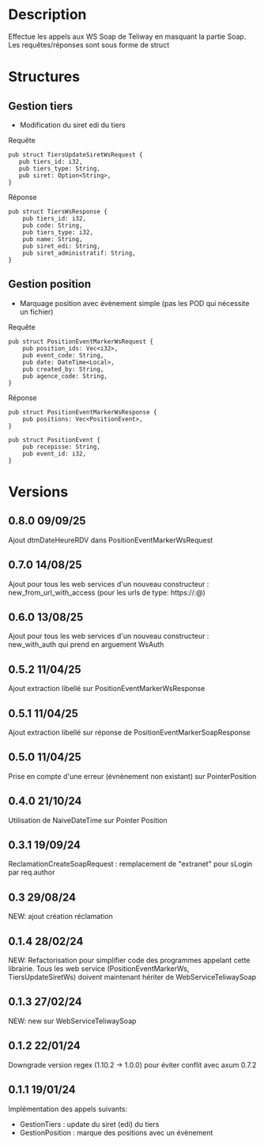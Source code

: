 # Description
Effectue les appels aux WS Soap de Teliway en masquant la partie Soap.
Les requêtes/réponses sont sous forme de struct

# Structures
## Gestion tiers
- Modification du siret edi du tiers

Requête
```
pub struct TiersUpdateSiretWsRequest {
   pub tiers_id: i32,
   pub tiers_type: String,
   pub siret: Option<String>,
}
```

Réponse
```
pub struct TiersWsResponse {
    pub tiers_id: i32,
    pub code: String,
    pub tiers_type: i32,
    pub name: String,
    pub siret_edi: String,
    pub siret_administratif: String,
}
```

## Gestion position
- Marquage position avec évènement simple (pas les POD qui nécessite un fichier)

Requête
```
pub struct PositionEventMarkerWsRequest {
    pub position_ids: Vec<i32>,
    pub event_code: String,
    pub date: DateTime<Local>,
    pub created_by: String,
    pub agence_code: String,
}
```

Réponse
```
pub struct PositionEventMarkerWsResponse {
    pub positions: Vec<PositionEvent>,
}

pub struct PositionEvent {
    pub recepisse: String,
    pub event_id: i32,
}
```

# Versions
## 0.8.0 09/09/25
Ajout dtmDateHeureRDV dans PositionEventMarkerWsRequest

## 0.7.0 14/08/25
Ajout pour tous les web services d'un nouveau constructeur : new_from_url_with_access (pour les urls de type: https://<user>:<password>@<host>)

## 0.6.0 13/08/25
Ajout pour tous les web services d'un nouveau constructeur : new_with_auth qui prend en arguement WsAuth

## 0.5.2 11/04/25
Ajout extraction libellé sur PositionEventMarkerWsResponse

## 0.5.1 11/04/25
Ajout extraction libellé sur réponse de PositionEventMarkerSoapResponse

## 0.5.0 11/04/25
Prise en compte d'une erreur (évnènement non existant) sur PointerPosition

## 0.4.0 21/10/24
Utilisation de NaiveDateTime sur Pointer Position

## 0.3.1 19/09/24
ReclamationCreateSoapRequest : remplacement de "extranet" pour sLogin par req.author

## 0.3 29/08/24
NEW: ajout création réclamation

## 0.1.4 28/02/24
NEW: Refactorisation pour simplifier code des programmes appelant cette librairie. Tous les web service (PositionEventMarkerWs, TiersUpdateSiretWs) doivent maintenant hériter de WebServiceTeliwaySoap

## 0.1.3 27/02/24
NEW: new sur WebServiceTeliwaySoap

## 0.1.2 22/01/24
Downgrade version regex (1.10.2 -> 1.0.0) pour éviter conflit avec axum 0.7.2

## 0.1.1 19/01/24
Implémentation des appels suivants:
- GestionTiers : update du siret (edi) du tiers
- GestionPosition : marque des positions avec un évènement
